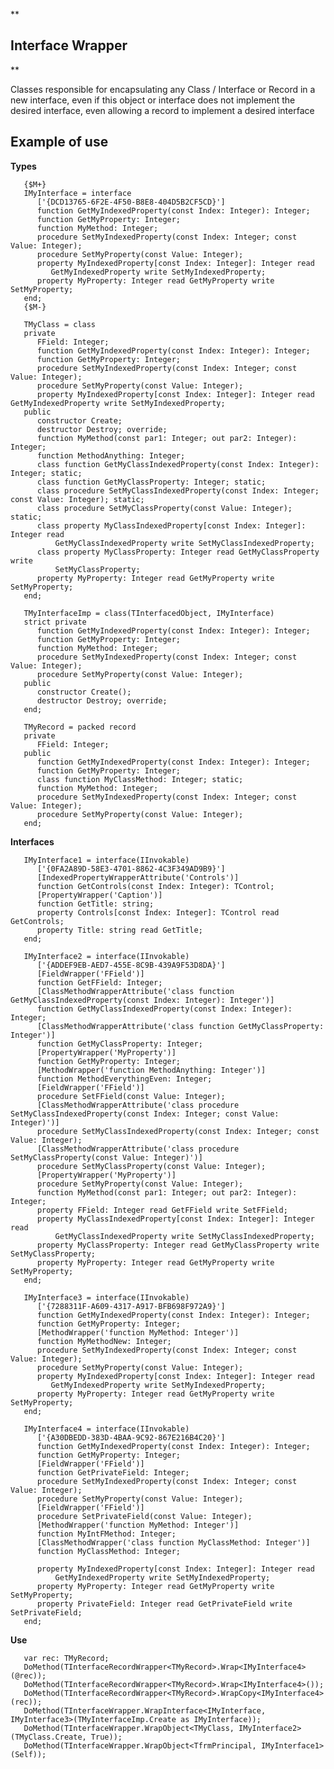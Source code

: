 **

## Interface Wrapper

**

Classes responsible for encapsulating any Class / Interface or Record in a new interface, even if this object or interface does not implement the desired interface, even allowing a record to implement a desired interface

## **Example of use**

**Types**

       {$M+}
       IMyInterface = interface
          ['{DCD13765-6F2E-4F50-B8E8-404D5B2CF5CD}']
          function GetMyIndexedProperty(const Index: Integer): Integer;
          function GetMyProperty: Integer;
          function MyMethod: Integer;
          procedure SetMyIndexedProperty(const Index: Integer; const Value: Integer);
          procedure SetMyProperty(const Value: Integer);
          property MyIndexedProperty[const Index: Integer]: Integer read
             GetMyIndexedProperty write SetMyIndexedProperty;
          property MyProperty: Integer read GetMyProperty write SetMyProperty;
       end;
       {$M-}
    
       TMyClass = class
       private
          FField: Integer;
          function GetMyIndexedProperty(const Index: Integer): Integer;
          function GetMyProperty: Integer;
          procedure SetMyIndexedProperty(const Index: Integer; const Value: Integer);
          procedure SetMyProperty(const Value: Integer);
          property MyIndexedProperty[const Index: Integer]: Integer read GetMyIndexedProperty write SetMyIndexedProperty;
       public
          constructor Create;
          destructor Destroy; override;
          function MyMethod(const par1: Integer; out par2: Integer): Integer;
          function MethodAnything: Integer;
          class function GetMyClassIndexedProperty(const Index: Integer): Integer; static;
          class function GetMyClassProperty: Integer; static;
          class procedure SetMyClassIndexedProperty(const Index: Integer; const Value: Integer); static;
          class procedure SetMyClassProperty(const Value: Integer); static;
          class property MyClassIndexedProperty[const Index: Integer]: Integer read
              GetMyClassIndexedProperty write SetMyClassIndexedProperty;
          class property MyClassProperty: Integer read GetMyClassProperty write
              SetMyClassProperty;
          property MyProperty: Integer read GetMyProperty write SetMyProperty;
       end;
    
       TMyInterfaceImp = class(TInterfacedObject, IMyInterface)
       strict private
          function GetMyIndexedProperty(const Index: Integer): Integer;
          function GetMyProperty: Integer;
          function MyMethod: Integer;
          procedure SetMyIndexedProperty(const Index: Integer; const Value: Integer);
          procedure SetMyProperty(const Value: Integer);
       public
          constructor Create();
          destructor Destroy; override;
       end;
    
       TMyRecord = packed record
       private
          FField: Integer;
       public
          function GetMyIndexedProperty(const Index: Integer): Integer;
          function GetMyProperty: Integer;
          class function MyClassMethod: Integer; static;
          function MyMethod: Integer;
          procedure SetMyIndexedProperty(const Index: Integer; const Value: Integer);
          procedure SetMyProperty(const Value: Integer);
       end;

**Interfaces**

       IMyInterface1 = interface(IInvokable)
          ['{0FA2A89D-58E3-4701-8862-4C3F349AD9B9}']
          [IndexedPropertyWrapperAttribute('Controls')]
          function GetControls(const Index: Integer): TControl;
          [PropertyWrapper('Caption')]
          function GetTitle: string;
          property Controls[const Index: Integer]: TControl read GetControls;
          property Title: string read GetTitle;
       end;
    
       IMyInterface2 = interface(IInvokable)
          ['{ADDEF9EB-AED7-455E-8C9B-439A9F53D8DA}']
          [FieldWrapper('FField')]
          function GetFField: Integer;
          [ClassMethodWrapperAttribute('class function GetMyClassIndexedProperty(const Index: Integer): Integer')]
          function GetMyClassIndexedProperty(const Index: Integer): Integer;
          [ClassMethodWrapperAttribute('class function GetMyClassProperty: Integer')]
          function GetMyClassProperty: Integer;
          [PropertyWrapper('MyProperty')]
          function GetMyProperty: Integer;
          [MethodWrapper('function MethodAnything: Integer')]
          function MethodEverythingEven: Integer;
          [FieldWrapper('FField')]
          procedure SetFField(const Value: Integer);
          [ClassMethodWrapperAttribute('class procedure SetMyClassIndexedProperty(const Index: Integer; const Value: Integer)')]
          procedure SetMyClassIndexedProperty(const Index: Integer; const Value: Integer);
          [ClassMethodWrapperAttribute('class procedure SetMyClassProperty(const Value: Integer)')]
          procedure SetMyClassProperty(const Value: Integer);
          [PropertyWrapper('MyProperty')]
          procedure SetMyProperty(const Value: Integer);
          function MyMethod(const par1: Integer; out par2: Integer): Integer;
          property FField: Integer read GetFField write SetFField;
          property MyClassIndexedProperty[const Index: Integer]: Integer read
              GetMyClassIndexedProperty write SetMyClassIndexedProperty;
          property MyClassProperty: Integer read GetMyClassProperty write SetMyClassProperty;
          property MyProperty: Integer read GetMyProperty write SetMyProperty;
       end;
    
       IMyInterface3 = interface(IInvokable)
          ['{7288311F-A609-4317-A917-BFB698F972A9}']
          function GetMyIndexedProperty(const Index: Integer): Integer;
          function GetMyProperty: Integer;
          [MethodWrapper('function MyMethod: Integer')]
          function MyMethodNew: Integer;
          procedure SetMyIndexedProperty(const Index: Integer; const Value: Integer);
          procedure SetMyProperty(const Value: Integer);
          property MyIndexedProperty[const Index: Integer]: Integer read
             GetMyIndexedProperty write SetMyIndexedProperty;
          property MyProperty: Integer read GetMyProperty write SetMyProperty;
       end;
    
       IMyInterface4 = interface(IInvokable)
          ['{A30DBEDD-383D-4BAA-9C92-867E216B4C20}']
          function GetMyIndexedProperty(const Index: Integer): Integer;
          function GetMyProperty: Integer;
          [FieldWrapper('FField')]
          function GetPrivateField: Integer;
          procedure SetMyIndexedProperty(const Index: Integer; const Value: Integer);
          procedure SetMyProperty(const Value: Integer);
          [FieldWrapper('FField')]
          procedure SetPrivateField(const Value: Integer);
          [MethodWrapper('function MyMethod: Integer')]
          function MyIntFMethod: Integer;
          [ClassMethodWrapper('class function MyClassMethod: Integer')]
          function MyClassMethod: Integer;
    
          property MyIndexedProperty[const Index: Integer]: Integer read
              GetMyIndexedProperty write SetMyIndexedProperty;
          property MyProperty: Integer read GetMyProperty write SetMyProperty;
          property PrivateField: Integer read GetPrivateField write SetPrivateField;
       end;


**Use**

       var rec: TMyRecord;
       DoMethod(TInterfaceRecordWrapper<TMyRecord>.Wrap<IMyInterface4>(@rec));
       DoMethod(TInterfaceRecordWrapper<TMyRecord>.Wrap<IMyInterface4>());
       DoMethod(TInterfaceRecordWrapper<TMyRecord>.WrapCopy<IMyInterface4>(rec));
       DoMethod(TInterfaceWrapper.WrapInterface<IMyInterface, IMyInterface3>(TMyInterfaceImp.Create as IMyInterface));
       DoMethod(TInterfaceWrapper.WrapObject<TMyClass, IMyInterface2>(TMyClass.Create, True));
       DoMethod(TInterfaceWrapper.WrapObject<TfrmPrincipal, IMyInterface1>(Self));
